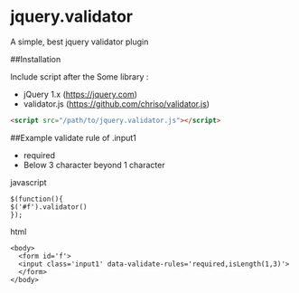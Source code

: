 # jquery.validator
A simple, best jquery validator plugin


##Installation

Include script after the Some library :
- jQuery 1.x (https://jquery.com) 
- validator.js (https://github.com/chriso/validator.js)
```html
<script src="/path/to/jquery.validator.js"></script>
```

##Example
validate rule of .input1
- required
- Below 3 character beyond 1 character 

javascript
```
$(function(){
$('#f').validator()
});
```
html
```
<body>
  <form id='f'>
  <input class='input1' data-validate-rules='required,isLength(1,3)'>
  </form>
</body>
```
